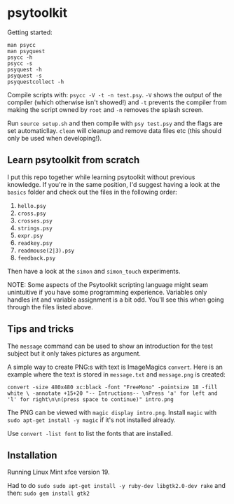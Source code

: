 # psytoolkit

Getting started:

```
man psycc
man psyquest
psycc -h
psycc -s
psyquest -h
psyquest -s
psyquestcollect -h
```

Compile scripts with: `psycc -V -t -n test.psy`. `-V` shows the output of the compiler (which otherwise isn't showed!)
and `-t` prevents the compiler from making the script owned by `root` and `-n` removes the splash screen.

Run `source setup.sh` and then compile with `psy test.psy` and the flags are set automaticllay. `clean` will cleanup 
and remove data files etc (this should only be used when developing!).

## Learn psytoolkit from scratch

I put this repo together while learning psytoolkit without previous knowledge. If you're in the same position, 
I'd suggest having a look at the `basics` folder and check out the files in the following order:

1. `hello.psy`
2. `cross.psy`
3. `crosses.psy`
4. `strings.psy`
5. `expr.psy`
6. `readkey.psy`
7. `readmouse(2|3).psy`
8. `feedback.psy`

Then have a look at the `simon` and `simon_touch` experiments.

NOTE: Some aspects of the Psytoolkit scripting language might seam unintuitive if you have some programming experience.
Variables only handles int and variable assignment is a bit odd. You'll see this when going through the files listed above.


## Tips and tricks

The `message` command can be used to show an introduction for the test subject but it only takes pictures as argument.

A simple way to create PNG:s with text is ImageMagics `convert`. Here is an example where the text is stored in 
`message.txt` and `message.png` is created:

`convert -size 480x480 xc:black -font "FreeMono" -pointsize 18 -fill white \
-annotate +15+20 "-- Intructions-- \nPress 'a' for left and 'l' for right\n\n(press space to continue)" intro.png`

The PNG can be viewed with `magic display intro.png`. Install `magic` with `sudo apt-get install -y magic` if it's not 
installed already.

Use `convert -list font` to list the fonts that are installed.


## Installation

Running Linux Mint xfce version 19.

Had to do `sudo sudo apt-get install -y ruby-dev libgtk2.0-dev rake` 
and then: `sudo gem install gtk2`



